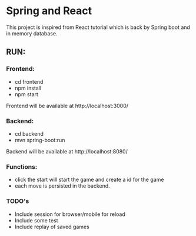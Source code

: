 # Spring and React

This project is inspired from React tutorial which is back by Spring boot and in memory database.

## RUN:

### Frontend:

- cd frontend
- npm install
- npm start

Frontend will be available at http://localhost:3000/

### Backend:

- cd backend
- mvn spring-boot:run

Backend will be available at http://localhost:8080/

### Functions:

- click the start will start the game and create a id for the game
- each move is persisted in the backend.

### TODO's

- Include session for browser/mobile for reload
- Include some test
- Include replay of saved games
